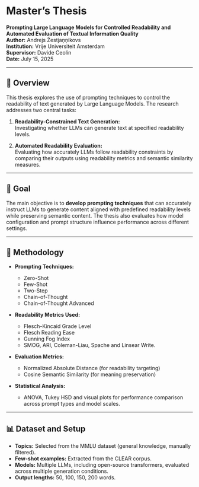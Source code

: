# Master’s Thesis  
**Prompting Large Language Models for Controlled Readability and Automated Evaluation of Textual Information Quality**  
**Author:** Andrejs Žestjaņņikovs  
**Institution:** Vrije Universiteit Amsterdam  
**Supervisor:** Davide Ceolin  
**Date:** July 15, 2025  

---

## 📘 Overview

This thesis explores the use of prompting techniques to control the readability of text generated by Large Language Models. The research addresses two central tasks:

1. **Readability-Constrained Text Generation:**  
   Investigating whether LLMs can generate text at specified readability levels.

2. **Automated Readability Evaluation:**  
   Evaluating how accurately LLMs follow readability constraints by comparing their outputs using readability metrics and semantic similarity measures.

---

## 🎯 Goal

The main objective is to **develop prompting techniques** that can accurately instruct LLMs to generate content aligned with predefined readability levels while preserving semantic content. The thesis also evaluates how model configuration and prompt structure influence performance across different settings.

---

## 🧪 Methodology

- **Prompting Techniques:**  
  - Zero-Shot  
  - Few-Shot  
  - Two-Step  
  - Chain-of-Thought  
  - Chain-of-Thought Advanced  

- **Readability Metrics Used:**  
  - Flesch-Kincaid Grade Level  
  - Flesch Reading Ease  
  - Gunning Fog Index  
  - SMOG, ARI, Coleman-Liau, Spache and Linsear Write.

- **Evaluation Metrics:**  
  - Normalized Absolute Distance (for readability targeting)  
  - Cosine Semantic Similarity (for meaning preservation)

- **Statistical Analysis:**  
  - ANOVA, Tukey HSD and visual plots for performance comparison across prompt types and model scales.

---

## 📊 Dataset and Setup

- **Topics:** Selected from the MMLU dataset (general knowledge, manually filtered).
- **Few-shot examples:** Extracted from the CLEAR corpus.
- **Models:** Multiple LLMs, including open-source transformers, evaluated across multiple generation conditions.
- **Output lengths:** 50, 100, 150, 200 words.
